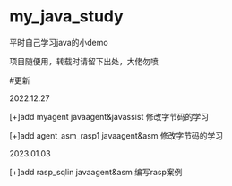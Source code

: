 # my_java_study
平时自己学习java的小demo

项目随便用，转载时请留下出处，大佬勿喷

#更新

2022.12.27

[+]add myagent javaagent&javassist 修改字节码的学习

[+]add agent_asm_rasp1 javaagent&asm 修改字节码的学习

2023.01.03

[+]add rasp_sqlin javaagent&asm 编写rasp案例
